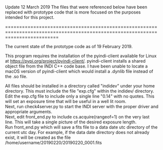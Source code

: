 Update 12 March 2019
The files that were referenced below have been replaced with prototype code that is more focused on the purposes intended for this project.

===============================================================================================================================

The current state of the prototype code as of 19 February 2019.

This program requires the installation of the pyindi-client available for Linux at https://pypi.org/project/pyindi-client/.
pyindi-client installs a shared object file from the INDI C++ code base. I have been unable to locate a macOS version of pyindi-client which would install a .dynlib file instead of the .so file. 

All files should be installed in a directory called "indidev" under your home directory.
This must include the file "exp.cfg" within the indidev/ directory. Edit the exp.cfg file to include only a single line "0.14" with no quotes. This will set an exposure time that will be useful in a well lit room.\
Next, run check4server.py to start the INDI server with the proper driver and appropriate arguments.\
Next, edit front_end.py to include cs.acquire(rangeof=1) on the very last line. This will take a single picture of the desired exposure length.\
Run front_end.py which will save a fits file to a data date utc directory of the current utc day. For example, if the data date directory does not already exist, it will be created as the file /home/username/20190220/20190220_0001.fits
